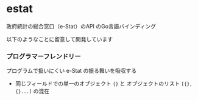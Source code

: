 # estat

政府統計の総合窓口（e-Stat）のAPI のGo言語バインディング

以下のようなことに留意して開発しています

### プログラマーフレンドリー
プログラムで扱いにくい e-Stat の振る舞いを吸収する
- 同じフィールドでの単一のオブジェクト `{}` と オブジェクトのリスト `[{}, {}...]` の混在
